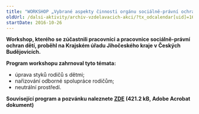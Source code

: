 ```yaml
---
title: "WORKSHOP „Vybrané aspekty činnosti orgánu sociálně-právní ochrany dětí“ Jihočeský kraj"
oldUrl: /dalsi-aktivity/archiv-vzdelavacich-akci/?tx_odcalendar[uid]=165&cHash=b1c535fd15b8f370e979fa86d9d025de
startDate: 2016-10-26
---
```


<p><b>Workshop, kterého se zúčastnili pracovníci a pracovnice sociálně-právní ochran dětí, proběhl na Krajském úřadu Jihočeského kraje v Českých Budějovicích.</b></p>
<p><b>Program workshopu zahrnoval tyto témata:</b></p>
<p></p><ul><li>úprava styků rodičů s dětmi;</li><li>nařizování odborné spolupráce rodičům;</li><li>neutrální prostředí.</li></ul><p><b>Související program a pozvánku naleznete <a href="/uploads-import/projekt_ESF/ARCHIV_2016/SEMINARE_ARCHIV/10_26_Vybrane_aspekty_cinnosti_organu_socialne-pravni_ochrany_deti_pozvanka_02.pdf" target="_blank">ZDE</a> (421.2 kB, Adobe Acrobat dokument)</b></p>
<p></p>
